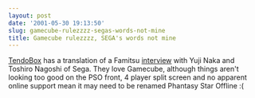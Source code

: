 ```yaml
---
layout: post
date: '2001-05-30 19:13:50'
slug: gamecube-rulezzzz-segas-words-not-mine
title: Gamecube rulezzzz, SEGA's words not mine
---
```


[TendoBox](http://www.tendobox.com) has a translation of a Famitsu [interview](http://www.tendobox.com/columns/index.cgi?id=130) with Yuji Naka and Toshiro Nagoshi of Sega. They love Gamecube, although things aren't looking too good on the PSO front, 4 player split screen and no apparent online support mean it may need to be renamed Phantasy Star Offline :(